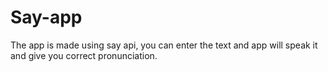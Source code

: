 # Say-app

The app is made using say api, you can enter the text and app will speak it and give you correct pronunciation.
